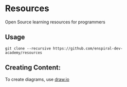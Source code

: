 # Resources

Open Source learning resources for programmers

## Usage

```git clone --recursive https://github.com/enspiral-dev-academy/resources```

## Creating Content:

To create diagrams, use [draw.io](https://www.draw.io/)

